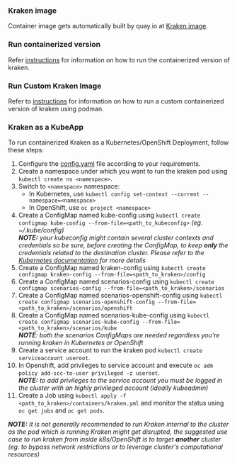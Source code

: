 ### Kraken image

Container image gets automatically built by quay.io at [Kraken image](https://quay.io/chaos-kubox/krkn).

### Run containerized version
Refer [instructions](https://github.com/redhat-chaos/krkn/blob/main/docs/installation.md#run-containerized-version) for information on how to run the containerized version of kraken.


### Run Custom Kraken Image
Refer to [instructions](https://github.com/redhat-chaos/krkn/blob/main/containers/build_own_image-README.md) for information on how to run a custom containerized version of kraken using podman.


### Kraken as a KubeApp

To run containerized Kraken as a Kubernetes/OpenShift Deployment, follow these steps:
1. Configure the [config.yaml](https://github.com/redhat-chaos/krkn/blob/main/config/config.yaml) file according to your requirements.
2. Create a namespace under which you want to run the kraken pod using `kubectl create ns <namespace>`.
3. Switch to `<namespace>` namespace:
    - In Kubernetes, use `kubectl config set-context --current --namespace=<namespace>`
    - In OpenShift, use `oc project <namespace>`
4. Create a ConfigMap named kube-config using `kubectl create configmap kube-config --from-file=<path_to_kubeconfig>` *(eg. ~/.kube/config)*\
***NOTE:** your kubeconfig might contain several cluster contexts and credentials so be sure, before creating the ConfigMap, to keep **only** the credentials related to the destination cluster. Please refer to the [Kubernetes documentation](https://kubernetes.io/docs/tasks/access-application-cluster/configure-access-multiple-clusters/) for more details*
1. Create a ConfigMap named kraken-config using `kubectl create configmap kraken-config --from-file=<path_to_kraken>/config`
2. Create a ConfigMap named scenarios-config using `kubectl create configmap scenarios-config --from-file=<path_to_kraken>/scenarios` 
3. Create a ConfigMap named scenarios-openshift-config using `kubectl create configmap scenarios-openshift-config --from-file=<path_to_kraken>/scenarios/openshift`
4. Create a ConfigMap named scenarios-kube-config using `kubectl create configmap scenarios-kube-config --from-file=<path_to_kraken>/scenarios/kube` \
***NOTE**: both the scenarios ConfigMaps are needed regardless you're running kraken in Kubernetes or OpenShift*
9.  Create a service account to run the kraken pod `kubectl create serviceaccount useroot`.
10. In Openshift, add privileges to service account and execute `oc adm policy add-scc-to-user privileged -z useroot`.\
***NOTE:** to add privileges to the service account you must be logged in the cluster with an highly privileged account (ideally kubeadmin)*
11. Create a Job using `kubectl apply -f <path_to_kraken>/containers/kraken.yml` and monitor the status using `oc get jobs` and `oc get pods`.

***NOTE:** It is not generally recommended to run Kraken internal to the cluster as the pod which is running Kraken might get disrupted, the suggested use case to run kraken from inside k8s/OpenShift is to target **another** cluster (eg. to bypass network restrictions or to leverage cluster's computational resources)*

